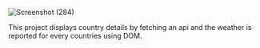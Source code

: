![Screenshot (284)](https://github.com/swathimuneeswaran/Day-2-Promise/assets/113039047/4180bf34-ac6a-4071-a45f-f868dd2e621e)


This project displays country details by fetching an api and the weather is reported for every countries using DOM.
